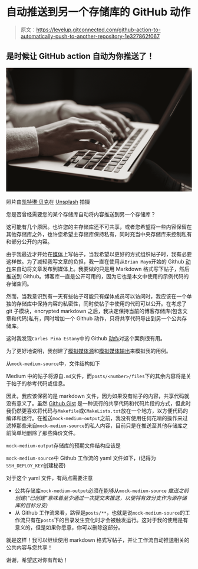# 自动推送到另一个存储库的 GitHub 动作

> 原文：<https://levelup.gitconnected.com/github-action-to-automatically-push-to-another-repository-1e327862f067>

## 是时候让 GitHub action 自动为你推送了！

![](img/9aaad59bc8e6627d740a3168a594f132.png)

照片由[凯特琳·贝克](https://unsplash.com/@kaitlynbaker?utm_source=medium&utm_medium=referral)在 [Unsplash](https://unsplash.com?utm_source=medium&utm_medium=referral) 拍摄

您是否曾经需要您的某个存储库自动将内容推送到另一个存储库？

这可能有几个原因。也许您的主存储库还不可共享，或者您希望将一些内容保留在其他存储库之外，也许您希望主存储库保持私有，同时充当中央存储库来控制私有和部分公开的内容。

由于我最近才开始在[媒体](https://pinloon.medium.com)上写帖子，当我希望以更好的方式组织帖子时，我有必要这样做。为了减轻我写文章的负担，我一直在使用从`Brian Mayo`开始的 Github [动作](https://github.com/protiumx/blogpub)来自动将文章发布到媒体上。我要做的只是用 Markdown 格式写下帖子，然后推送到 Github。博客库一直是公开可用的，因为它也是本文中使用的示例代码的存储空间。

然而，当我意识到有一天有些帖子可能只有媒体成员可以访问时，我应该在一个单独的存储库中保持内容的私密性，同时使帖子中使用的代码可以公开。在考虑了 git 子模块，encrypted markdown 之后，我决定保持当前的博客存储库(包含文章和代码)私有，同时增加一个 Github 动作，只将共享代码导出到另一个公共存储库。

这时我发现`Carles Pina Estany`中的 Github [动作](https://github.com/cpina/github-action-push-to-another-repository)对这个案例很有用。

为了更好地说明，我创建了[模拟媒体源](https://github.com/pllee4-Experimental/mock-medium-source)和[模拟媒体输出](https://github.com/pllee4-Experimental/mock-medium-output)来模拟我的用例。

从`mock-medium-source`中，文件结构如下

Medium 中的帖子将源自`.md`文件，而`posts/<number>/files`下的其余内容将是关于帖子的参考代码或信息。

因此，我应该保密的是 markdown 文件，因为如果没有帖子的内容，共享代码就没有意义了。虽然 [Github Gist](https://gist.github.com/) 是一种流行的共享代码和代码片段的方式，但此时我仍然更喜欢将代码与`Makefile`或`CMakeLists.txt`放在一个地方，以方便代码的编译和运行。在推送`mock-medium-output`之前，我没有使用任何花哨的操作来过滤掉那些来自`mock-medium-source`的私人内容，目前只是在推送至其他存储库之前简单地删除了那些降价文件。

`mock-medium-output`存储库的预期文件结构应该是

`mock-medium-source`中 Github 工作流的 yaml 文件如下，(记得为`SSH_DEPLOY_KEY`创建秘密)

对于这个 yaml 文件，有两点需要注意

*   公共存储库`mock-medium-output`必须在能够从`mock-medium-source` *推送之前创建(“已创建”意味着至少通过一次提交来推送，以便将有效分支作为源存储库的目标分支)*
*   从 Github 工作流来看，路径是`posts/**`，也就是说`mock-medium-source`的工作流只有在`posts`下的目录发生变化时才会被触发运行。这对于我的使用是有意义的，但是如果你愿意，你可以删除这部分。

就是这样！我可以继续使用 markdown 格式写帖子，并让工作流自动推送相关的公共内容与您共享！

谢谢，希望这对你有帮助！